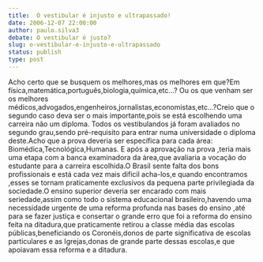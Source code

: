 ```yaml
---
title:  O vestibular é injusto e ultrapassado!
date: 2006-12-07 22:00:00
author: paulo.silva3
debate: O vestibular é justo?
slug: o-vestibular-e-injusto-e-ultrapassado
status: publish 
type: post
---
```


Acho certo que se busquem os melhores,mas os melhores em que?Em física,matemática,português,biologia,química,etc...? Ou os que venham ser os melhores médicos,advogados,engenheiros,jornalistas,economistas,etc...?Creio que o segundo caso deva ser o mais importante,pois se está escolhendo uma carreira não um diploma. Todos os vestibulandos já foram avaliados no segundo grau,sendo pré-requisito para entrar numa universidade o diploma deste.Acho que a prova deveria ser específica para cada área: Biomédica,Tecnológica,Humanas. E após a aprovação na prova ,teria mais uma etapa com a banca examinadora da área,que avaliaria a vocação do estudante para a carreira escolhida.O Brasil sente falta dos bons profissionais e está cada vez mais dificil acha-los,e quando encontramos ,esses se tornam praticamente exclusivos da pequena parte privilegiada da sociedade.O ensino superior deveria ser encarado com mais seriedade,assim como todo o sistema educacional brasileiro,havendo uma necessidade urgente de uma reforma profunda nas bases do ensino ,até para se fazer justiça e consertar o grande erro que foi a reforma do ensino feita na ditadura,que praticamente retirou a classe média das escolas públicas,beneficiando os Coronéis,donos de parte significativa de escolas particulares e as Igrejas,donas de grande parte dessas escolas,e que apoiavam essa reforma e a ditadura.
